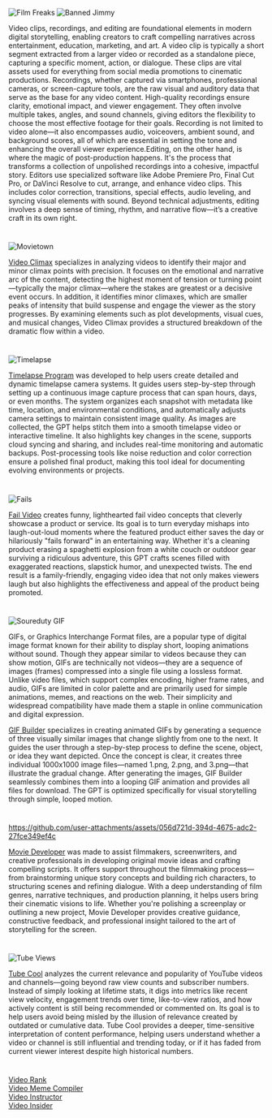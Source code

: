 ![Film Freaks](https://github.com/user-attachments/assets/f8f30188-d74a-4574-88eb-c62105c15766)
![Banned Jimmy](https://github.com/user-attachments/assets/de2e60d2-0b91-4363-8e37-cc9e2a41b9c8)

Video clips, recordings, and editing are foundational elements in modern digital storytelling, enabling creators to craft compelling narratives across entertainment, education, marketing, and art. A video clip is typically a short segment extracted from a larger video or recorded as a standalone piece, capturing a specific moment, action, or dialogue. These clips are vital assets used for everything from social media promotions to cinematic productions. Recordings, whether captured via smartphones, professional cameras, or screen-capture tools, are the raw visual and auditory data that serve as the base for any video content. High-quality recordings ensure clarity, emotional impact, and viewer engagement. They often involve multiple takes, angles, and sound channels, giving editors the flexibility to choose the most effective footage for their goals. Recording is not limited to video alone—it also encompasses audio, voiceovers, ambient sound, and background scores, all of which are essential in setting the tone and enhancing the overall viewer experience.Editing, on the other hand, is where the magic of post-production happens. It's the process that transforms a collection of unpolished recordings into a cohesive, impactful story. Editors use specialized software like Adobe Premiere Pro, Final Cut Pro, or DaVinci Resolve to cut, arrange, and enhance video clips. This includes color correction, transitions, special effects, audio leveling, and syncing visual elements with sound. Beyond technical adjustments, editing involves a deep sense of timing, rhythm, and narrative flow—it’s a creative craft in its own right.

#

![Movietown](https://github.com/user-attachments/assets/90bbd9f0-fde6-4748-88e7-d821b7a80725)

[Video Climax](https://chatgpt.com/g/g-676f2f0556b88191b2e3e82baaea335d-video-climax) specializes in analyzing videos to identify their major and minor climax points with precision. It focuses on the emotional and narrative arc of the content, detecting the highest moment of tension or turning point—typically the major climax—where the stakes are greatest or a decisive event occurs. In addition, it identifies minor climaxes, which are smaller peaks of intensity that build suspense and engage the viewer as the story progresses. By examining elements such as plot developments, visual cues, and musical changes, Video Climax provides a structured breakdown of the dramatic flow within a video.

#

![Timelapse](https://github.com/user-attachments/assets/9d7a5735-22e1-48c8-9afb-26c620dd3217)

[Timelapse Program](https://chatgpt.com/g/g-67d1e2d3439081919cb2798683bc3f82-timelapse-program) was developed to help users create detailed and dynamic timelapse camera systems. It guides users step-by-step through setting up a continuous image capture process that can span hours, days, or even months. The system organizes each snapshot with metadata like time, location, and environmental conditions, and automatically adjusts camera settings to maintain consistent image quality. As images are collected, the GPT helps stitch them into a smooth timelapse video or interactive timeline. It also highlights key changes in the scene, supports cloud syncing and sharing, and includes real-time monitoring and automatic backups. Post-processing tools like noise reduction and color correction ensure a polished final product, making this tool ideal for documenting evolving environments or projects.

#

![Fails](https://github.com/user-attachments/assets/3a67627b-603e-4a18-bc88-149de95a8ef4)

[Fail Video](https://chatgpt.com/g/g-677ab5fde59481919858f530c7abf3cf-fail-video) creates funny, lighthearted fail video concepts that cleverly showcase a product or service. Its goal is to turn everyday mishaps into laugh-out-loud moments where the featured product either saves the day or hilariously "fails forward" in an entertaining way. Whether it's a cleaning product erasing a spaghetti explosion from a white couch or outdoor gear surviving a ridiculous adventure, this GPT crafts scenes filled with exaggerated reactions, slapstick humor, and unexpected twists. The end result is a family-friendly, engaging video idea that not only makes viewers laugh but also highlights the effectiveness and appeal of the product being promoted.

#

![Soureduty GIF](https://github.com/user-attachments/assets/06e443f5-64d4-475d-a5e6-87bac9b02044)

GIFs, or Graphics Interchange Format files, are a popular type of digital image format known for their ability to display short, looping animations without sound. Though they appear similar to videos because they can show motion, GIFs are technically not videos—they are a sequence of images (frames) compressed into a single file using a lossless format. Unlike video files, which support complex encoding, higher frame rates, and audio, GIFs are limited in color palette and are primarily used for simple animations, memes, and reactions on the web. Their simplicity and widespread compatibility have made them a staple in online communication and digital expression.

[GIF Builder](https://chatgpt.com/g/g-vkuqgJxjC-gif-builder) specializes in creating animated GIFs by generating a sequence of three visually similar images that change slightly from one to the next. It guides the user through a step-by-step process to define the scene, object, or idea they want depicted. Once the concept is clear, it creates three individual 1000x1000 image files—named 1.png, 2.png, and 3.png—that illustrate the gradual change. After generating the images, GIF Builder seamlessly combines them into a looping GIF animation and provides all files for download. The GPT is optimized specifically for visual storytelling through simple, looped motion.

#

https://github.com/user-attachments/assets/056d721d-394d-4675-adc2-27fce349ef4c

[Movie Developer](https://chatgpt.com/g/g-GKuoUegIF-movie-developer) was made to assist filmmakers, screenwriters, and creative professionals in developing original movie ideas and crafting compelling scripts. It offers support throughout the filmmaking process—from brainstorming unique story concepts and building rich characters, to structuring scenes and refining dialogue. With a deep understanding of film genres, narrative techniques, and production planning, it helps users bring their cinematic visions to life. Whether you're polishing a screenplay or outlining a new project, Movie Developer provides creative guidance, constructive feedback, and professional insight tailored to the art of storytelling for the screen.

#

![Tube Views](https://github.com/user-attachments/assets/883a9382-5143-46ac-bf79-7ee48379e7f5)

[Tube Cool](https://chatgpt.com/g/g-68470d3accf48191bc8742959662c856-tube-cool) analyzes the current relevance and popularity of YouTube videos and channels—going beyond raw view counts and subscriber numbers. Instead of simply looking at lifetime stats, it digs into metrics like recent view velocity, engagement trends over time, like-to-view ratios, and how actively content is still being recommended or commented on. Its goal is to help users avoid being misled by the illusion of relevance created by outdated or cumulative data. Tube Cool provides a deeper, time-sensitive interpretation of content performance, helping users understand whether a video or channel is still influential and trending today, or if it has faded from current viewer interest despite high historical numbers.

#

[Video Rank](https://chatgpt.com/g/g-6774f84a32048191b10aeb0e7840263f-video-rank)
<br>
[Video Meme Compiler](https://chatgpt.com/g/g-NuNFDGDZc-video-meme-compiler)
<br>
[Video Instructor](https://chat.openai.com/g/g-8uZmUQjZN-video-instructor)
<br>
[Video Insider](https://chat.openai.com/g/g-ZBiedT6Sq-video-insider)
